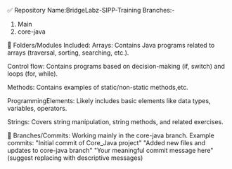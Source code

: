 ✅ Repository Name:BridgeLabz-SIPP-Training
Branches:-
1. Main
2. core-java

📁 Folders/Modules Included:
Arrays: Contains Java programs related to arrays (traversal, sorting, searching, etc.).

Control flow: Contains programs based on decision-making (if, switch) and loops (for, while).

Methods: Contains examples of static/non-static methods,etc.

ProgrammingElements: Likely includes basic elements like data types, variables, operators.

Strings: Covers string manipulation, string methods, and related exercises.

💾 Branches/Commits:
Working mainly in the core-java branch.
Example commits:
"Initial commit of Core_Java project"
"Added new files and updates to core-java branch"
"Your meaningful commit message here" (suggest replacing with descriptive messages)
